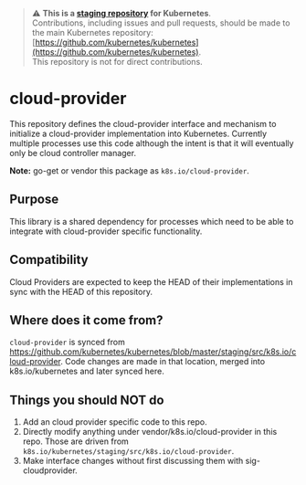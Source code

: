 > ⚠️ **This is a [staging repository](https://git.k8s.io/kubernetes/staging#external-repository-staging-area) for Kubernetes**.  
> Contributions, including issues and pull requests, should be made to the main Kubernetes repository: [https://github.com/kubernetes/kubernetes](https://github.com/kubernetes/kubernetes).  
> This repository is not for direct contributions.

# cloud-provider

This repository defines the cloud-provider interface and mechanism to initialize
a cloud-provider implementation into Kubernetes. Currently multiple processes
use this code although the intent is that it will eventually only be cloud
controller manager.

**Note:** go-get or vendor this package as `k8s.io/cloud-provider`.

## Purpose

This library is a shared dependency for processes which need to be able to
integrate with cloud-provider specific functionality.

## Compatibility

Cloud Providers are expected to keep the HEAD of their implementations in sync
with the HEAD of this repository.

## Where does it come from?

`cloud-provider` is synced from
https://github.com/kubernetes/kubernetes/blob/master/staging/src/k8s.io/cloud-provider.
Code changes are made in that location, merged into k8s.io/kubernetes and
later synced here.

## Things you should NOT do

 1. Add an cloud provider specific code to this repo.
 2. Directly modify anything under vendor/k8s.io/cloud-provider in this repo. Those are driven from `k8s.io/kubernetes/staging/src/k8s.io/cloud-provider`.
 3. Make interface changes without first discussing them with
    sig-cloudprovider.


